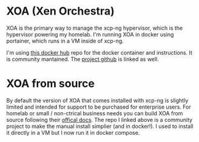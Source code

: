 # XOA (Xen Orchestra)
XOA is the primary way to manage the xcp-ng hypervisor, which is the hypervisor powering my homelab. I'm running XOA in docker using portainer, which runs in a VM inside of xcp-ng. 

I'm using [this docker hub](https://hub.docker.com/r/ronivay/xen-orchestra) repo for the docker container and instructions. It is community mantained. The [project github](https://github.com/ronivay/XenOrchestraInstallerUpdater) is linked as well. 

# XOA from source
By default the version of XOA that comes installed with xcp-ng is slightly limited and intended for support to be purchased for enterprise users. For homelab or small / non-ctrical business needs you can build XOA from source following their [offical docs](https://xen-orchestra.com/docs/installation.html#from-the-sources). The repo I linked above is a community project to make the manual install simplier (and in docker!). I used to install it directly in a VM but I now run it in docker compose. 

